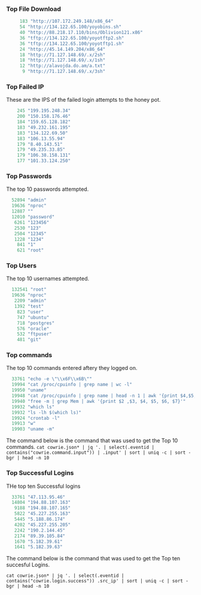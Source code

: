 ### Top File Download
```ruby
     183 "http://107.172.249.148/x86_64"
     54 "http://134.122.65.100/yoyobins.sh"
     40 "http://88.218.17.110/bins/Oblivion121.x86"
     36 "tftp://134.122.65.100/yoyotftp2.sh"
     36 "tftp://134.122.65.100/yoyotftp1.sh"
     24 "http://45.14.149.204/x86_64"
     18 "http://71.127.148.69/.x/2sh"
     18 "http://71.127.148.69/.x/1sh"
     12 "http://alavojda.do.am/a.txt"
      9 "http://71.127.148.69/.x/3sh"
```

### Top Failed IP 
These are the IPS of the failed login attempts to the honey pot.
```ruby
    245 "199.195.248.34"
    200 "150.158.176.46"
    184 "159.65.128.182"
    183 "49.232.161.195"
    183 "134.122.69.50"
    183 "106.13.55.94"
    179 "8.40.143.51"
    179 "49.235.33.85"
    179 "106.38.158.131"
    177 "101.33.124.250"
```

### Top Passwords
The top 10 passwords attempted.
```ruby
  52894 "admin"
  19636 "nproc"
  12887 ""
  12010 "password"
   6261 "123456"
   2530 "123"
   2504 "12345"
   1228 "1234"
    841 "1"
    621 "root"
```

### Top Users
The top 10 usernames attempted.
```ruby
  132541 "root"
  19636 "nproc"
   2209 "admin"
   1392 "test"
    823 "user"
    747 "ubuntu"
    718 "postgres"
    576 "oracle"
    532 "ftpuser"
    481 "git"
```

### Top commands
The top 10 commands entered aftery they logged on.

```ruby
  33761 "echo -e \"\\x6F\\x6B\""
  19994 "cat /proc/cpuinfo | grep name | wc -l"
  19950 "uname"
  19948 "cat /proc/cpuinfo | grep name | head -n 1 | awk '{print $4,$5,$6,$7,$8,$9;}'"
  19940 "free -m | grep Mem | awk '{print $2 ,$3, $4, $5, $6, $7}'"
  19932 "which ls"
  19932 "ls -lh $(which ls)"
  19924 "crontab -l"
  19913 "w"
  19903 "uname -m"
```
The command below is the command that was used to get the Top 10 commands.
`cat cowrie.json* | jq '. | select(.eventid | contains("cowrie.command.input")) | .input' | sort | uniq -c | sort -bgr | head -n 10`


### Top Successful Logins
THe top ten Successful logins
```ruby
  33761 "47.113.95.46"
  14804 "194.88.107.163"
   9188 "194.88.107.165"
   5822 "45.227.255.163"
   5445 "5.188.86.174"
   4202 "45.227.255.205"
   2242 "190.2.144.45"
   2174 "89.39.105.84"
   1670 "5.182.39.61"
   1641 "5.182.39.63"
```
The command below is the command that was used to get the Top ten succesful Logins.

`cat cowrie.json* | jq '. | select(.eventid | contains("cowrie.login.success")) .src_ip' | sort | uniq -c | sort -bgr | head -n 10`

